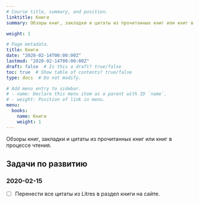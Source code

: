 ```yaml
---
# Course title, summary, and position.
linktitle: Книги
summary: Обзоры книг, закладки и цитаты из прочитанных книг или книг в процессе чтения.

weight: 1

# Page metadata.
title: Книги
date: "2020-02-14T00:00:00Z"
lastmod: "2020-02-14T00:00:00Z"
draft: false  # Is this a draft? true/false
toc: true  # Show table of contents? true/false
type: docs  # Do not modify.

# Add menu entry to sidebar.
# - name: Declare this menu item as a parent with ID `name`.
# - weight: Position of link in menu.
menu:
  books:
    name: Книги
    weight: 1
---
```


Обзоры книг, закладки и цитаты из прочитанных книг или книг в процессе чтения.

## Задачи по развитию

### 2020-02-15

* [ ] Перенести все цитаты из Litres в раздел книги на сайте.
